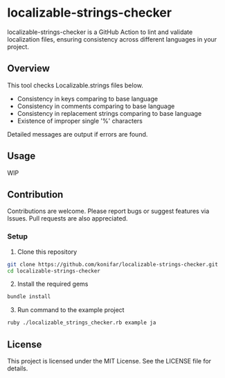 # localizable-strings-checker

localizable-strings-checker is a GitHub Action to lint and validate localization files, ensuring consistency across different languages in your project.

## Overview

This tool checks Localizable.strings files below.
- Consistency in keys comparing to base language
- Consistency in comments comparing to base language
- Consistency in replacement strings comparing to base language
- Existence of improper single '%' characters

Detailed messages are output if errors are found.


## Usage

WIP

## Contribution

Contributions are welcome. Please report bugs or suggest features via Issues. Pull requests are also appreciated.

### Setup
1. Clone this repository

```sh
git clone https://github.com/konifar/localizable-strings-checker.git
cd localizable-strings-checker
```

2. Install the required gems
```sh
bundle install
```

3. Run command to the example project

```sh
ruby ./localizable_strings_checker.rb example ja
```


## License
This project is licensed under the MIT License. See the LICENSE file for details.
